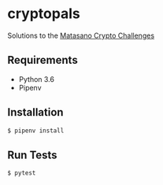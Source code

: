 # cryptopals
Solutions to the [Matasano Crypto Challenges](https://cryptopals.com/)

## Requirements
- Python 3.6
- Pipenv

## Installation
```bash
$ pipenv install
```

## Run Tests
```bash
$ pytest
```

